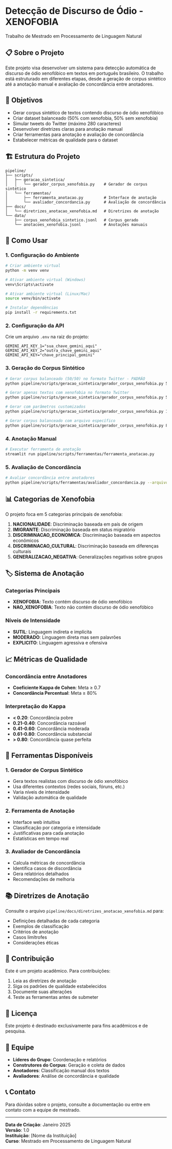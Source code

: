 # Detecção de Discurso de Ódio - XENOFOBIA

Trabalho de Mestrado em Processamento de Linguagem Natural

## 📋 Sobre o Projeto

Este projeto visa desenvolver um sistema para detecção automática de discurso de ódio xenofóbico em textos em português brasileiro. O trabalho está estruturado em diferentes etapas, desde a geração de corpus sintético até a anotação manual e avaliação de concordância entre anotadores.

## 🎯 Objetivos

- Gerar corpus sintético de textos contendo discurso de ódio xenofóbico
- Criar dataset balanceado (50% com xenofobia, 50% sem xenofobia)
- Simular tweets do Twitter (máximo 280 caracteres)
- Desenvolver diretrizes claras para anotação manual
- Criar ferramentas para anotação e avaliação de concordância
- Estabelecer métricas de qualidade para o dataset

## 🏗️ Estrutura do Projeto

```
pipeline/
├── scripts/
│   ├── geracao_sintetica/
│   │   └── gerador_corpus_xenofobia.py    # Gerador de corpus sintético
│   └── ferramentas/
│       ├── ferramenta_anotacao.py         # Interface de anotação
│       └── avaliador_concordancia.py      # Avaliação de concordância
├── docs/
│   └── diretrizes_anotacao_xenofobia.md   # Diretrizes de anotação
└── data/
    ├── corpus_xenofobia_sintetico.jsonl   # Corpus gerado
    └── anotacoes_xenofobia.jsonl          # Anotações manuais
```

## 🚀 Como Usar

### 1. Configuração do Ambiente

```bash
# Criar ambiente virtual
python -m venv venv

# Ativar ambiente virtual (Windows)
venv\Scripts\activate

# Ativar ambiente virtual (Linux/Mac)
source venv/bin/activate

# Instalar dependências
pip install -r requirements.txt
```

### 2. Configuração da API

Crie um arquivo `.env` na raiz do projeto:

```env
GEMINI_API_KEY_1="sua_chave_gemini_aqui"
GEMINI_API_KEY_2="outra_chave_gemini_aqui"
GEMINI_API_KEY="chave_principal_gemini"
```

### 3. Geração do Corpus Sintético

```bash
# Gerar corpus balanceado (50/50) no formato Twitter - PADRÃO
python pipeline/scripts/geracao_sintetica/gerador_corpus_xenofobia.py 5

# Gerar apenas textos com xenofobia no formato Twitter
python pipeline/scripts/geracao_sintetica/gerador_corpus_xenofobia.py 5 --apenas-xenofobia

# Gerar com parâmetros customizados
python pipeline/scripts/geracao_sintetica/gerador_corpus_xenofobia.py 10 --arquivo "meu_corpus.jsonl" --tamanho-lote 15

# Gerar corpus balanceado com arquivo específico
python pipeline/scripts/geracao_sintetica/gerador_corpus_xenofobia.py 8 --arquivo "corpus_balanceado.jsonl" --balanceado
```

### 4. Anotação Manual

```bash
# Executar ferramenta de anotação
streamlit run pipeline/scripts/ferramentas/ferramenta_anotacao.py
```

### 5. Avaliação de Concordância

```bash
# Avaliar concordância entre anotadores
python pipeline/scripts/ferramentas/avaliador_concordancia.py --arquivo anotacoes_xenofobia.jsonl
```

## 📊 Categorias de Xenofobia

O projeto foca em 5 categorias principais de xenofobia:

1. **NACIONALIDADE**: Discriminação baseada em país de origem
2. **IMIGRANTE**: Discriminação baseada em status migratório
3. **DISCRIMINACAO_ECONOMICA**: Discriminação baseada em aspectos econômicos
4. **DISCRIMINACAO_CULTURAL**: Discriminação baseada em diferenças culturais
5. **GENERALIZACAO_NEGATIVA**: Generalizações negativas sobre grupos

## 🏷️ Sistema de Anotação

### Categorias Principais
- **XENOFOBIA**: Texto contém discurso de ódio xenofóbico
- **NAO_XENOFOBIA**: Texto não contém discurso de ódio xenofóbico

### Níveis de Intensidade
- **SUTIL**: Linguagem indireta e implícita
- **MODERADO**: Linguagem direta mas sem palavrões
- **EXPLICITO**: Linguagem agressiva e ofensiva

## 📈 Métricas de Qualidade

### Concordância entre Anotadores
- **Coeficiente Kappa de Cohen**: Meta ≥ 0.7
- **Concordância Percentual**: Meta ≥ 80%

### Interpretação do Kappa
- **< 0.20**: Concordância pobre
- **0.21-0.40**: Concordância razoável
- **0.41-0.60**: Concordância moderada
- **0.61-0.80**: Concordância substancial
- **> 0.80**: Concordância quase perfeita

## 🔧 Ferramentas Disponíveis

### 1. Gerador de Corpus Sintético
- Gera textos realistas com discurso de ódio xenofóbico
- Usa diferentes contextos (redes sociais, fóruns, etc.)
- Varia níveis de intensidade
- Validação automática de qualidade

### 2. Ferramenta de Anotação
- Interface web intuitiva
- Classificação por categoria e intensidade
- Justificativas para cada anotação
- Estatísticas em tempo real

### 3. Avaliador de Concordância
- Calcula métricas de concordância
- Identifica casos de discordância
- Gera relatórios detalhados
- Recomendações de melhoria

## 📚 Diretrizes de Anotação

Consulte o arquivo `pipeline/docs/diretrizes_anotacao_xenofobia.md` para:
- Definições detalhadas de cada categoria
- Exemplos de classificação
- Critérios de anotação
- Casos limítrofes
- Considerações éticas

## 🤝 Contribuição

Este é um projeto acadêmico. Para contribuições:

1. Leia as diretrizes de anotação
2. Siga os padrões de qualidade estabelecidos
3. Documente suas alterações
4. Teste as ferramentas antes de submeter

## 📄 Licença

Este projeto é destinado exclusivamente para fins acadêmicos e de pesquisa.

## 👥 Equipe

- **Líderes do Grupo**: Coordenação e relatórios
- **Construtores do Corpus**: Geração e coleta de dados
- **Anotadores**: Classificação manual dos textos
- **Avaliadores**: Análise de concordância e qualidade

## 📞 Contato

Para dúvidas sobre o projeto, consulte a documentação ou entre em contato com a equipe de mestrado.

---

**Data de Criação**: Janeiro 2025  
**Versão**: 1.0  
**Instituição**: [Nome da Instituição]  
**Curso**: Mestrado em Processamento de Linguagem Natural
